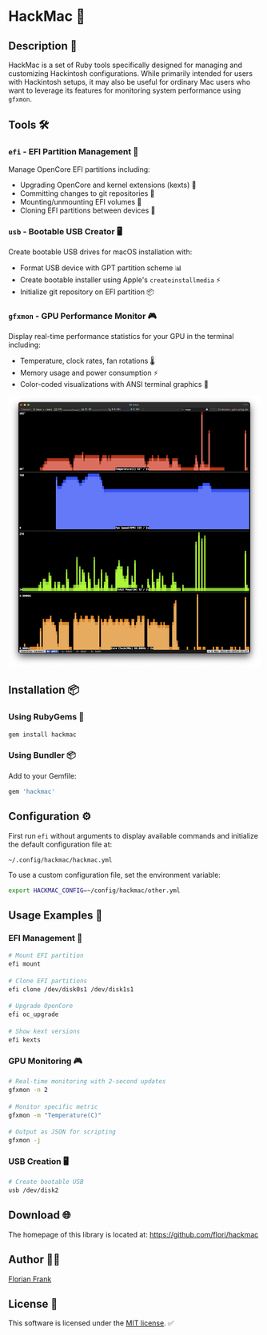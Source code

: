 # HackMac 🚀

## Description 📝

HackMac is a set of Ruby tools specifically designed for managing and
customizing Hackintosh configurations. While primarily intended for users with
Hackintosh setups, it may also be useful for ordinary Mac users who want to
leverage its features for monitoring system performance using `gfxmon`.

## Tools 🛠️

### `efi` - EFI Partition Management 📁
Manage OpenCore EFI partitions including:
- Upgrading OpenCore and kernel extensions (kexts) 🔧
- Committing changes to git repositories 💾
- Mounting/unmounting EFI volumes 📌
- Cloning EFI partitions between devices 🔄

### `usb` - Bootable USB Creator 🖥️
Create bootable USB drives for macOS installation with:
- Format USB device with GPT partition scheme 📊
- Create bootable installer using Apple's `createinstallmedia` ⚡
- Initialize git repository on EFI partition 📦

### `gfxmon` - GPU Performance Monitor 🎮
Display real-time performance statistics for your GPU in the terminal including:
- Temperature, clock rates, fan rotations 🌡️
- Memory usage and power consumption ⚡
- Color-coded visualizations with ANSI terminal graphics 🎨

![gfxmon Screenshot](./img/gfxmon.png "gfxmon Screenshot")

## Installation 📦

### Using RubyGems 💎
```bash
gem install hackmac
```

### Using Bundler 📦
Add to your Gemfile:
```ruby
gem 'hackmac'
```

## Configuration ⚙️

First run `efi` without arguments to display available commands and initialize
the default configuration file at:
```
~/.config/hackmac/hackmac.yml
```

To use a custom configuration file, set the environment variable:
```bash
export HACKMAC_CONFIG=~/config/hackmac/other.yml
```

## Usage Examples 🎯

### EFI Management 📁
```bash
# Mount EFI partition
efi mount

# Clone EFI partitions
efi clone /dev/disk0s1 /dev/disk1s1

# Upgrade OpenCore
efi oc_upgrade

# Show kext versions
efi kexts
```

### GPU Monitoring 🎮
```bash
# Real-time monitoring with 2-second updates
gfxmon -n 2

# Monitor specific metric
gfxmon -m "Temperature(C)"

# Output as JSON for scripting
gfxmon -j
```

### USB Creation 🖥️
```bash
# Create bootable USB
usb /dev/disk2
```

## Download 🌐

The homepage of this library is located at:
https://github.com/flori/hackmac

## Author 👨‍💻

[Florian Frank](mailto:flori@ping.de)

## License 📄

This software is licensed under the [MIT license](LICENSE). ✅
